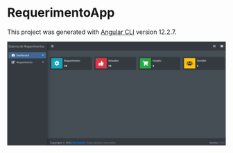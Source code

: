 # RequerimentoApp

This project was generated with [Angular CLI](https://github.com/angular/angular-cli) version 12.2.7.

<img src="https://github.com/samuelfer/requerimento-app/blob/master/Screenshot.png">
